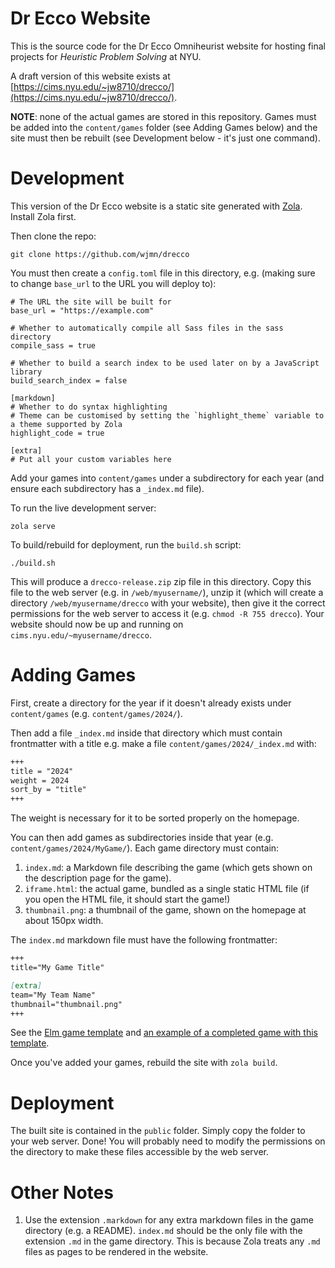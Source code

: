 # Dr Ecco Website

This is the source code for the Dr Ecco Omniheurist website for hosting final projects for *Heuristic Problem Solving* at NYU.

A draft version of this website exists at [https://cims.nyu.edu/~jw8710/drecco/](https://cims.nyu.edu/~jw8710/drecco/). 

**NOTE**: none of the actual games are stored in this repository. Games must be added into the `content/games` folder (see Adding Games below) and the site must then be rebuilt (see Development below - it's just one command). 

# Development

This version of the Dr Ecco website is a static site generated with [Zola](https://www.getzola.org/). Install Zola first. 

Then clone the repo:

```
git clone https://github.com/wjmn/drecco
```

You must then create a `config.toml` file in this directory, e.g. (making sure to change `base_url` to the URL you will deploy to):

```
# The URL the site will be built for
base_url = "https://example.com"

# Whether to automatically compile all Sass files in the sass directory
compile_sass = true

# Whether to build a search index to be used later on by a JavaScript library
build_search_index = false

[markdown]
# Whether to do syntax highlighting
# Theme can be customised by setting the `highlight_theme` variable to a theme supported by Zola
highlight_code = true

[extra]
# Put all your custom variables here

```

Add your games into `content/games` under a subdirectory for each year (and ensure each subdirectory has a `_index.md` file). 

To run the live development server:

```
zola serve
```

To build/rebuild for deployment, run the `build.sh` script:

```
./build.sh
```

This will produce a `drecco-release.zip` zip file in this directory. Copy this file to the web server (e.g. in `/web/myusername/`), unzip it (which will create a directory `/web/myusername/drecco` with your website), then give it the correct permissions for the web server to access it (e.g. `chmod -R 755 drecco`). Your website should now be up and running on `cims.nyu.edu/~myusername/drecco`.

# Adding Games


First, create a directory for the year if it doesn't already exists under `content/games` (e.g. `content/games/2024/`). 

Then add a file `_index.md` inside that directory which must contain frontmatter with a title e.g. make a file `content/games/2024/_index.md` with:

```md
+++
title = "2024"
weight = 2024
sort_by = "title"
+++
```

The weight is necessary for it to be sorted properly on the homepage.

You can then add games as subdirectories inside that year (e.g. `content/games/2024/MyGame/`). Each game directory must contain:

1. `index.md`: a Markdown file describing the game (which gets shown on the description page for the game).
2. `iframe.html`: the actual game, bundled as a single static HTML file (if you open the HTML file, it should start the game!)
3. `thumbnail.png`: a thumbnail of the game, shown on the homepage at about 150px width.

The `index.md` markdown file must have the following frontmatter:

```md
+++
title="My Game Title"

[extra]
team="My Team Name"
thumbnail="thumbnail.png"
+++
```

See the [Elm game template](https://github.com/wjmn/drecco-game-template) and [an example of a completed game with this template](https://github.com/wjmn/gomoku). 

Once you've added your games, rebuild the site with `zola build`. 

# Deployment

The built site is contained in the `public` folder. Simply copy the folder to your web server. Done! You will probably need to modify the permissions on the directory to make these files accessible by the web server.

# Other Notes

1. Use the extension `.markdown` for any extra markdown files in the game directory (e.g. a README). `index.md` should be the only file with the extension `.md` in the game directory. This is because Zola treats any `.md` files as pages to be rendered in the website. 

